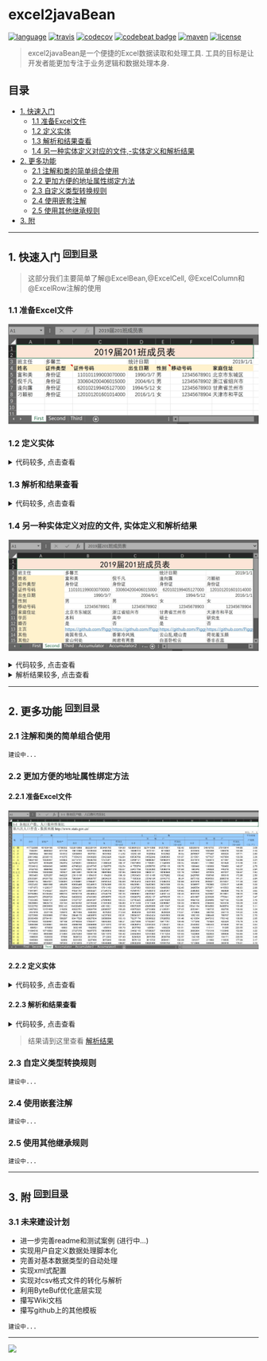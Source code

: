 # excel2javaBean

[![language](https://img.shields.io/badge/language-java8-red.svg)](https://docs.oracle.com/javase/8/docs/api/)
[![travis](https://img.shields.io/travis/PiggyGuoJY/excel2javaBean.svg)](https://www.travis-ci.org/)
[![codecov](https://img.shields.io/codecov/c/github/PiggyGuoJY/excel2javaBean.svg)](https://codecov.io/gh/PiggyGuoJY)
[![codebeat badge](https://codebeat.co/badges/c53eacdc-12cd-4081-8853-208c7f08fc39)](https://codebeat.co/projects/github-com-piggyguojy-excel2javabean-master)
[![maven](https://img.shields.io/maven-central/v/com.github.piggyguojy/excel2javaBean.svg)](https://repo1.maven.org/maven2/com/github/piggyguojy/excel2javaBean/)
[![license](https://img.shields.io/github/license/PiggyGuoJY/excel2javaBean.svg)](https://www.apache.org/licenses/LICENSE-2.0)
> excel2javaBean是一个便捷的Excel数据读取和处理工具. 工具的目标是让开发者能更加专注于业务逻辑和数据处理本身.

## 目录
- [1. 快速入门](#1-快速入门-回到目录)
    - [1.1 准备Excel文件](#11-准备excel文件)
    - [1.2 定义实体](#12-定义实体)
    - [1.3 解析和结果查看](#13-解析和结果查看)
    - [1.4 另一种实体定义对应的文件,-实体定义和解析结果](#14-另一种实体定义对应的文件-实体定义和解析结果)
- [2. 更多功能](#2-更多功能-回到目录)
    - [2.1 注解和类的简单组合使用](#21-注解和类的简单组合使用)
    - [2.2 更加方便的地址属性绑定方法](#22-更加方便的地址属性绑定方法)
    - [2.3 自定义类型转换规则](#23-自定义类型转换规则)
    - [2.4 使用嵌套注解](#24-使用嵌套注解)
    - [2.5 使用其他继承规则](#25-使用其他继承规则)
- [3. 附](#3-附-回到目录)

---
## 1. 快速入门 <sup>[回到目录](#目录)</sup>
> 这部分我们主要简单了解@ExcelBean,@ExcelCell, @ExcelColumn和@ExcelRow注解的使用
### 1.1 准备Excel文件
![Excel数据素材](https://github.com/PiggyGuoJY/excel2javaBean/blob/master/readme/CapTestFile.JPG?raw=true)
### 1.2 定义实体
<details>
<summary>代码较多, 点击查看</summary>

```java
// 定义行数据的实体
@ExcelRow
public class Student {
    private String name;
    private String idType;
    private String idNo;
    private LocalDate birthDate;
    private String gender;
    private String phoneNo;
    private String address;
}
// 定义复杂数据实体
@ExcelBean(sheetName = "First")
public class StudentRecordTable {
    @ExcelCell(columnName = "B", row = 3)
    private String headTeacher;
    @ExcelCell(address = "E3")
    private LocalDate recordDate;
    @ExcelRow(rowBegin = 5, rowEnd = 8,
            map = "A->name;B->idType;C->idNo;D->birthDate;E->gender;F->phoneNo;G->address")
    private List<Student> students;
}
```
</details>

### 1.3 解析和结果查看
<details>
<summary>代码较多, 点击查看</summary>

```java
@Slf4j
public class ExcelParserFactoryTest {
    private static Path TEST_FILE;
    @BeforeClass @SneakyThrows
    public static void beforeOnce() {
        TEST_FILE = Paths.get(ExcelParserFactoryTest.class.getResource("/simple/TestExcelFile.xlsx").toURI());
    }
    @Test
    public void test() {
        Msg<ExcelParser> excelParserMsg = ExcelParserFactory.createParser(TEST_FILE);
        assertFalse(excelParserMsg.isException());
        ExcelParser excelParser = excelParserMsg.getT();
        Msg<StudentRecordTable> studentRecordTableMsg = excelParser.parse(StudentRecordTable.class);
        assertFalse(studentRecordTableMsg.isException());
        log.info(JsonXmlUtil.javaBean2Json(studentRecordTableMsg.getT()));
    }

}
```

```json
{
	"headTeacher":"多馨兰",
	"recordDate":{"year":2019,"month":1,"day":1},
	"students":[
		{
			"name":"富和美",
			"idType":"身份证",
			"idNo":"1.1010119900307E17",
			"birthDate":{"year":1990,"month":3,"day":7},
			"gender":"男",
			"phoneNo":"1.2345678901E10",
			"address":"北京市东城区"
		},{
			"name":"倪千凡",
			"idType":"身份证",
			"idNo":"3.3060420040601498E17",
			"birthDate":{"year":2004,"month":6,"day":1},
			"gender":"男",
			"phoneNo":"1.2345678902E10",
			"address":"浙江省绍兴市"
		},{
			"name":"逢向露",
			"idType":"身份证",
			"idNo":"6.2010219940512704E17",
			"birthDate":{"year":1994,"month":5,"day":12},
			"gender":"女",
			"phoneNo":"1.2345678903E10",
			"address":"甘肃省兰州市"
		},{
			"name":"刁颖初",
			"idType":"身份证",
			"idNo":"1.20101201601014E17",
			"birthDate":{"year":2016,"month":1,"day":1},
			"gender":"女",
			"phoneNo":"1.2345678904E10",
			"address":"天津市和平区"
		}
	]
}
```
</details>

### 1.4 另一种实体定义对应的文件, 实体定义和解析结果
![Excel数据素材](https://github.com/PiggyGuoJY/excel2javaBean/blob/master/readme/CapTestFile2.JPG?raw=true)
<details>
<summary>代码较多, 点击查看</summary>

```java
// 定义列数据的实体
@ExcelColumn
public class StudentWithMoreInfo {
    private String name;
    private String idType;
    private String idNo;
    private LocalDate birthDate;
    private String gender;
    private String phoneNo;
    private String address;
    private String education;
    private String marriage;
    private String page;
    private String remark;
    private String remark2;
}
// 定义复杂数据实体
@Data
@ExcelBean(sheet = 2)
public class StudentRecordTable2 {
    @ExcelCell(columnName = "B", row = 3)
    private String headTeacher;
    @ExcelCell(address = "E3")
    private LocalDate recordDate;
    @ExcelColumn(columnNameBegin = "B", columnNameEnd = "E",
            map = "4->name;5->idType;6->idNo;7->birthDate;8->gender;9->phoneNo;10->address;11->education;12->marriage;13->page;14->remark;15->remark2")
    private List<StudentWithMoreInfo> studentWithMoreInfos;
}
```
```java
// 测试代码
@Slf4j
public class ExcelParserFactoryTest {
    private static Path TEST_FILE;
    @BeforeClass @SneakyThrows
    public static void beforeOnce() {
        TEST_FILE = Paths.get(ExcelParserFactoryTest.class.getResource("/simple/TestExcelFile.xlsx").toURI());
    }
    @Test
    public void test2() {
        Msg<ExcelParser> excelParserMsg = ExcelParserFactory.createParser(TEST_FILE);
        assertFalse(excelParserMsg.isException());
        ExcelParser excelParser = excelParserMsg.getT();
        Msg<StudentRecordTable2> studentRecordTable2Msg = excelParser.parse(StudentRecordTable2.class);
        assertFalse(studentRecordTable2Msg.isException());
        log.info(JsonUtil.javaBean2Json(studentRecordTable2Msg.getT()));
    }
}
```
</details>

<details>
<summary>解析结果较多, 点击查看</summary>

```json
{
	"headTeacher":"多馨兰",
	"recordDate":{"year":2019,"month":1,"day":1},
	"studentWithMoreInfos":[
		{
			"name":"富和美",
			"idType":"身份证",
			"idNo":"1.1010119900307E17",
			"birthDate":{"year":1990,"month":3,"day":7},
			"gender":"男",
			"phoneNo":"1.2345678901E10",
			"address":"北京市东城区",
			"education":"本科",
			"marriage":"是",
			"page":"https://github.com/PiggyGuoJY/FuHM",
			"remark":"南国有佳人",
			"remark2":"家山何处"
		},{
			"name":"倪千凡",
			"idType":"身份证",
			"idNo":"3.3060420040601498E17",
			"birthDate":{"year":2004,"month":6,"day":1},
			"gender":"男",
			"phoneNo":"1.2345678902E10",
			"address":"浙江省绍兴市",
			"education":"高中",
			"marriage":"否",
			"page":"https://github.com/PiggyGuoJY/NiQF",
			"remark":"香雾冷风残",
			"remark2":"闻君有两意"
		},{
			"name":"逢向露",
			"idType":"身份证",
			"idNo":"6.2010219940512704E17",
			"birthDate":{"year":1994,"month":5,"day":12},
			"gender":"女",
			"phoneNo":"1.2345678903E10",
			"address":"甘肃省兰州市",
			"education":"硕士",
			"marriage":"是",
			"page":"https://github.com/PiggyGuoJY/FengXL",
			"remark":"云山乱,晓山青",
			"remark2":"白首卧松云"
		},{
			"name":"刁颖初",
			"idType":"身份证",
			"idNo":"1.20101201601014E17",
			"birthDate":{"year":2016,"month":1,"day":1},
			"gender":"女",
			"phoneNo":"1.2345678904E10",
			"address":"天津市和平区",
			"education":"研究生",
			"marriage":"否",
			"page":"https://github.com/PiggyGuoJY/DiaoYC",
			"remark":"荷花羞玉颜",
			"remark2":"香非在蕊"
		}
	]
}
```
</details>

***

## 2. 更多功能 <sup>[回到目录](#目录)</sup>
### 2.1 注解和类的简单组合使用
`建设中...`
### 2.2 更加方便的地址属性绑定方法
#### 2.2.1 准备Excel文件
![](https://github.com/PiggyGuoJY/excel2javaBean/blob/master/readme/CapTestFile3.JPG?raw=true)
#### 2.2.2 定义实体
<details>
<summary>代码较多, 点击查看</summary>

```java
// 定义列数据的实体
@ExcelRow(sheet = 3, columnBegin = 1, rowBegin = 8)
public class CensusMetaData {
    
    private String local;

    private Integer totalRegistered;
    private Integer totalFamilyRegistered;
    private Integer totalCollectiveRegistered;

    private Integer totalPopulation;
    private Integer totalMalePopulation;
    private Integer totalFeMalePopulation;
    private Double populationGenderRatio;

    private Integer totalFamilyPopulation;
    private Integer totalFamilyMalePopulation;
    private Integer totalFamilyFemalePopulation;
    private Double familyPopulationGenderRatio;

    private Integer totalCollectivePopulation;
    private Integer totalCollectiveMalePopulation;
    private Integer totalCollectiveFemalePopulation;
    private Double familyCollectiveGenderRatio;

    private Double averagePopulationPerRegistered;
}
```
</details>

#### 2.2.3 解析和结果查看
<details>
<summary>代码较多, 点击查看</summary>

```java
// 测试代码
@Slf4j
public class ExcelParserFactoryTest {
    private static Path TEST_FILE;
    @BeforeClass @SneakyThrows
    public static void beforeOnce() {
        TEST_FILE = Paths.get(ExcelParserFactoryTest.class.getResource("/simple/TestExcelFile.xlsx").toURI());
    }
    @Test
    public void test3() {
        Msg<ExcelParser> excelParserMsg = ExcelParserFactory.createParser(TEST_FILE);
        assertFalse(excelParserMsg.isException());
        ExcelParser excelParser = excelParserMsg.getT();
        Msg<CensusMetaData> censusMetaDataMsg = excelParser.parse(CensusMetaData.class);
        assertFalse(censusMetaDataMsg.isException());
        log.info(JsonUtil.javaBean2Json(censusMetaDataMsg.getT()));
    }
}
```
</details>

> 结果请到这里查看 <a href="https://www.jianshu.com/p/4f49a81f5a57" target="_blank">解析结果</a>
### 2.3 自定义类型转换规则
`建设中...`
### 2.4 使用嵌套注解
`建设中...`
### 2.5 使用其他继承规则
`建设中...`
***

## 3. 附 <sup>[回到目录](#目录)</sup>
### 3.1 未来建设计划
- 进一步完善readme和测试案例 (进行中...)
- 实现用户自定义数据处理脚本化
- 完善对基本数据类型的自动处理
- 实现xml式配置
- 实现对csv格式文件的转化与解析
- 利用ByteBuf优化底层实现
- 攥写Wiki文档
- 攥写github上的其他模板

`建设中...` 
***
[![](https://img.shields.io/badge/Javadoc-%20excel2javaBean-brightgreen.svg)](https://piggyguojy.github.io/excel2javaBean-java-api/)